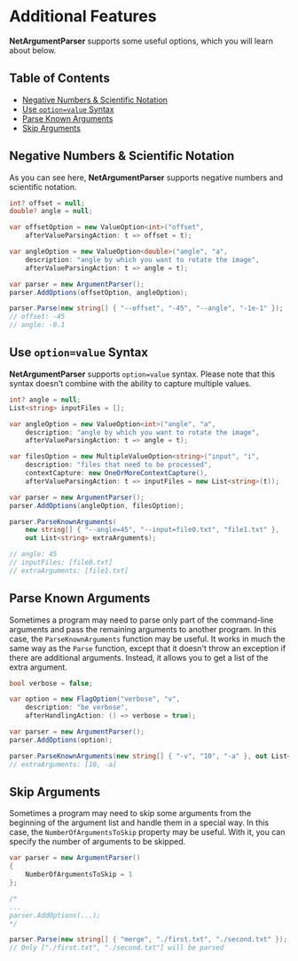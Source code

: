 # Additional Features
**NetArgumentParser** supports some useful options, which you will learn about below.

## Table of Contents
*    [Negative Numbers & Scientific Notation](#negative-numbers--scientific-notation)
*    [Use `option=value` Syntax](#use-optionvalue-syntax)
*    [Parse Known Arguments](#parse-known-arguments)
*    [Skip Arguments](#skip-arguments)

## Negative Numbers & Scientific Notation
As you can see here, **NetArgumentParser** supports negative numbers and scientific notation.

```cs
int? offset = null;
double? angle = null;

var offsetOption = new ValueOption<int>("offset",
    afterValueParsingAction: t => offset = t);

var angleOption = new ValueOption<double>("angle", "a",
    description: "angle by which you want to rotate the image",
    afterValueParsingAction: t => angle = t);

var parser = new ArgumentParser();
parser.AddOptions(offsetOption, angleOption);

parser.Parse(new string[] { "--offset", "-45", "--angle", "-1e-1" });
// offset: -45
// angle: -0.1
```

## Use `option=value` Syntax
**NetArgumentParser** supports `option=value` syntax. Please note that this syntax doesn't combine with the ability to capture multiple values.

```cs
int? angle = null;
List<string> inputFiles = [];

var angleOption = new ValueOption<int>("angle", "a",
    description: "angle by which you want to rotate the image",
    afterValueParsingAction: t => angle = t);

var filesOption = new MultipleValueOption<string>("input", "i",
    description: "files that need to be processed",
    contextCapture: new OneOrMoreContextCapture(),
    afterValueParsingAction: t => inputFiles = new List<string>(t));

var parser = new ArgumentParser();
parser.AddOptions(angleOption, filesOption);

parser.ParseKnownArguments(
    new string[] { "--angle=45", "--input=file0.txt", "file1.txt" },
    out List<string> extraArguments);

// angle: 45
// inputFiles: [file0.txt]
// extraArguments: [file1.txt]
```

## Parse Known Arguments
Sometimes a program may need to parse only part of the command-line arguments and pass the remaining arguments to another program. In this case, the `ParseKnownArguments` function may be useful. It works in much the same way as the `Parse` function, except that it doesn't throw an exception if there are additional arguments. Instead, it allows you to get a list of the extra argument.

```cs
bool verbose = false;

var option = new FlagOption("verbose", "v",
    description: "be verbose",
    afterHandlingAction: () => verbose = true);

var parser = new ArgumentParser();
parser.AddOptions(option);

parser.ParseKnownArguments(new string[] { "-v", "10", "-a" }, out List<string> extraArguments);
// extraArguments: [10, -a]
```

## Skip Arguments
Sometimes a program may need to skip some arguments from the beginning of the argument list and handle them in a special way. In this case, the `NumberOfArgumentsToSkip` property may be useful. With it, you can specify the number of arguments to be skipped.

```cs
var parser = new ArgumentParser()
{
    NumberOfArgumentsToSkip = 1
};

/*
...
parser.AddOptions(...);
*/

parser.Parse(new string[] { "merge", "./first.txt", "./second.txt" });
// Only ["./first.txt", "./second.txt"] will be parsed
```
